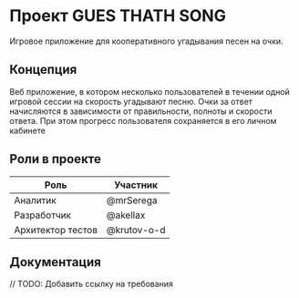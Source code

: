 # Проект GUES THATH SONG

Игровое приложение для кооперативного угадывания песен на очки.

## Концепция

Веб приложение, в котором несколько пользователей в течении одной игровой сессии на скорость угадывают песню.
Очки за ответ начисляются в зависимости от правильности, полноты и скорости ответа. При этом прогресс пользователя сохраняется в его личном кабинете

## Роли в проекте

|Роль|Участник|
|----|--------|
|Аналитик|@mrSerega|
|Разработчик|@akellax|
|Архитектор тестов|@krutov-o-d|

## Документация

// TODO: Добавить ссылку на требования